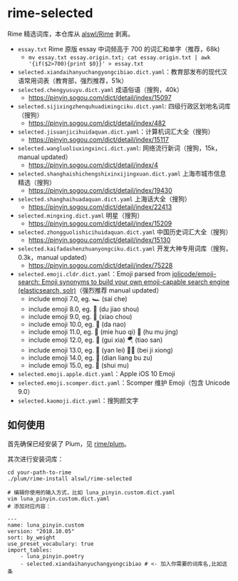 # rime-selected

Rime 精选词库，本仓库从 [alswl/Rime](https://github.com/alswl/Rime) 剥离。

- `essay.txt` Rime 原版 essay 中词频高于 700 的词汇和单字（推荐，68k)
  - `mv essay.txt essay.origin.txt; cat essay.origin.txt | awk '{if($2>700){print $0}}' > essay.txt`
- `selected.xiandaihanyuchangyongcibiao.dict.yaml`：教育部发布的现代汉语常用词表（教育部，强烈推荐，51k）
- `selected.chengyusuyu.dict.yaml` 成语俗语（搜狗，40k）
   - https://pinyin.sogou.com/dict/detail/index/15097
- `selected.sijixingzhenquhuadimingciku.dict.yaml`: 四级行政区划地名词库（搜狗）
   - https://pinyin.sogou.com/dict/detail/index/482
- `selected.jisuanjicihuidaquan.dict.yaml`：计算机词汇大全（搜狗）
   - https://pinyin.sogou.com/dict/detail/index/15117
- `selected.wangluoliuxingxinci.dict.yaml`: 网络流行新词（搜狗，15k，manual updated）
   - https://pinyin.sogou.com/dict/detail/index/4
- `selected.shanghaishichengshixinxijingxuan.dict.yaml` 上海市城市信息精选（搜狗）
   - https://pinyin.sogou.com/dict/detail/index/19430
- `selected.shanghaihuadaquan.dict.yaml` 上海话大全（搜狗）
   - https://pinyin.sogou.com/dict/detail/index/22413
- `selected.mingxing.dict.yaml` 明星（搜狗）
   - https://pinyin.sogou.com/dict/detail/index/15209
- `selected.zhongguolishicihuidaquan.dict.yaml` 中国历史词汇大全（搜狗）
   - https://pinyin.sogou.com/dict/detail/index/15130
- `selected.kaifadashenzhuanyongciku.dict.yaml` 开发大神专用词库（搜狗，0.3k，manual updated）
   - https://pinyin.sogou.com/dict/detail/index/75228
- `selected.emoji.cldr.dict.yaml`：Emoji parsed from [jolicode/emoji-search: Emoji synonyms to build your own emoji-capable search engine (elasticsearch, solr)](https://github.com/jolicode/emoji-search)（强烈推荐 manual updated）
  - include emoji 7.0, eg. 🏎️ (sai che)
  - include emoji 8.0, eg. 🦄️ (du jiao shou)
  - include emoji 9.0, eg. 🤡 (xiao chou)
  - include emoji 10.0, eg. 🧠 (da nao)
  - include emoji 11.0, eg. 🧯 (mie huo qi) 🥽 (hu mu jing)
  - include emoji 12.0, eg. 🧎 (gui xia) 🪂 (tiao san)
  - include emoji 13.0, eg. 🥲 (yan lei) 🐻‍❄ (bei ji xiong)
  - include emoji 14.0, eg. 🪫 (dian liang bu zu)
  - include emoji 15.0, eg. 🪼 (shui mu)
- `selected.emoji.apple.dict.yaml`：Apple iOS 10 Emoji
- `selected.emoji.scomper.dict.yaml`：Scomper 维护 Emoji（包含 Unicode 9.0）
- `selected.kaomoji.dict.yaml`：搜狗颜文字


## 如何使用

首先确保已经安装了 Plum，见 [rime/plum](https://github.com/rime/plum)。

其次进行安装词库：

```
cd your-path-to-rime
./plum/rime-install alswl/rime-selected

# 编辑你使用的输入方式，比如 luna_pinyin.custom.dict.yaml
vim luna_pinyin.custom.dict.yaml
# 添加对应内容：

---
name: luna_pinyin.custom
version: "2018.10.05"
sort: by_weight
use_preset_vocabulary: true
import_tables:
    - luna_pinyin.poetry
    - selected.xiandaihanyuchangyongcibiao # <- 加入你需要的词库名,比如这条
```
